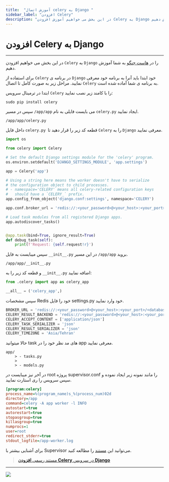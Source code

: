 ```yaml
---
title:  "آموزش اتصال celery به Django "
sidebar_label: "افزودن Celery"
description: "در این بخش می خواهیم آموزش افزودن Celery به Django هاست جنگو به شما آموزش دهیم"
---
```


# افزودن Celery به Django
---

در این بخش می خواهیم افزودن `Celery` به `Django` را در [هاست جنگو](https://chabokan.net/cloud-hosting/python/django/) به شما آموزش دهیم.

برای استفاده از `Celery` در برنامه ی `Django` خود ابتدا باید آنرا به برنامه خود معرفی نمایید. مراحل زیر به صورت کامل تا اتصال `Celery` به برنامه ی شما آماده شده است.

ابتدا در ترمینال سرویس `Celery` را با کامند زیر نصب نمایید:

```shell
sudo pip install celery
```

سپس در مسیر `/app/app` می بایست فایلی به نام `celery.py` ایجاد نمایید.

```shell
/app/app/celery.py
```

داخل فایل `celery.py `قطعه کد زیر را قرار دهید تا `Celery` را به `Django` معرفی نمایید.

```python
import os

from celery import Celery

# Set the default Django settings module for the 'celery' program.
os.environ.setdefault('DJANGO_SETTINGS_MODULE', 'app.settings')

app = Celery('app')

# Using a string here means the worker doesn't have to serialize
# the configuration object to child processes.
# - namespace='CELERY' means all celery-related configuration keys
#   should have a `CELERY_` prefix.
app.config_from_object('django.conf:settings', namespace='CELERY')

app.conf.broker_url = 'redis://:<your_password>@<your_host>:<your_port>/<database_number>'

# Load task modules from all registered Django apps.
app.autodiscover_tasks()


@app.task(bind=True, ignore_result=True)
def debug_task(self):
    print(f'Request: {self.request!r}')
```

سپس میبایست به فایل `__init__.py` در این مسیر `/app/app` بروید.

```shell
/app/app/__init__.py
```

و قطعه کد زیر را به `__init__.py` اضافه نمایید:

```python
from .celery import app as celery_app

__all__ = ('celery_app',)
```

سپس مشخصات Redis خود را فایل settings.py خود وارد نمایید.

```python
BROKER_URL = 'redis://:<your_password>@<your_host>:<your_port>/<database_number>'
CELERY_RESULT_BACKEND = 'redis://:<your_password>@<your_host>:<your_port>/<database_number>'
CELERY_ACCEPT_CONTENT = ['application/json']
CELERY_TASK_SERIALIZER = 'json'
CELERY_RESULT_SERIALIZER = 'json'
CELERY_TIMEZONE = 'Asia/Tehran'
```

حالا میتوانید task های مد نظر خود را در app معرفی نمایید.

```shell
app/
    > - tasks.py
    >
    > - models.py
```

در آخر نیز میبایست در root پروژه supervisor.conf را مانند نمونه زیر ایجاد نموده و سپس سرویس را ری استارت نمایید.

```ini
[program:celery]
process_name=%(program_name)s_%(process_num)02d
directory=/app
command=celery -A app worker -l INFO
autostart=true
autorestart=true
stopasgroup=true
killasgroup=true
numprocs=1
user=root
redirect_stderr=true
stdout_logfile=/app-worker.log
```

برای آشنایی بیشتر با Supervisor می‌توانید این [مستند](https://docs.chabokan.net/features/etc/supervisor/) را مطالعه کنید.

> [مستند رسمی **افزودن Celery** در سرویس **Django**](https://docs.celeryq.dev/en/stable/django/first-steps-with-django.html)

---
<a href="https://hub.chabokan.net/fa/services/create/django" ><img src="https://s1.chabokan.net/docs/images/django-banner.png" /></a>